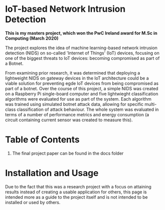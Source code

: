 # IoT-based Network Intrusion Detection

<b>This is my masters project, which won the PwC Ireland award for M.Sc in Computing (March 2020)</b>
<p>The project explores the idea of machine learning-based network intrusion detection (NIDS) on so-called 'Internet of Things' (IoT) devices, focusing on one of the biggest threats to IoT devices: becoming compromised as part of a Botnet.</p>
<p>From examining prior research, it was determined that deploying a lightweight NIDS on gateway devices in the IoT architecture could be a viable solution for preventing egde IoT devices from being compromised as part of a botnet. Over the course of this project, a simple NIDS was created on a Raspberry Pi single-board computer and five lightwieght classification algorithms were evaluated for use as part of the system. Each algorithm was trained using simulated botnet attack data, allowing for specific multi-class classification of attack behaviour. The whole system was evaluated in terms of a number of performance metrics and energy consumption (a circuit containing current sensor was created to measure this).</p>






<h1>Table of Contents</h1>
<ol>
  <li>The final project paper can be found in the docs folder</li>
</ol>  

<h1>Installation and Usage</h1>
<p>Due to the fact that this was a research project with a focus on attaining results instead of creating a usable application for others, this page is intended more as a guide to the project itself and is not intended to be installed or used by others.</p>

